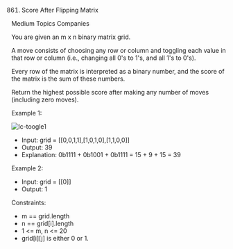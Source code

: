 861. Score After Flipping Matrix

Medium
Topics
Companies

You are given an m x n binary matrix grid.

A move consists of choosing any row or column and toggling each value in that row or column (i.e., changing all 0's to 1's, and all 1's to 0's).

Every row of the matrix is interpreted as a binary number, and the score of the matrix is the sum of these numbers.

Return the highest possible score after making any number of moves (including zero moves).

 

Example 1:

![lc-toogle1](https://github.com/AnkitPorwal04/LeetCode/assets/96345105/686e2bc5-ffed-4176-9900-600a3081f272)

- Input: grid = [[0,0,1,1],[1,0,1,0],[1,1,0,0]]
- Output: 39
- Explanation: 0b1111 + 0b1001 + 0b1111 = 15 + 9 + 15 = 39

Example 2:

- Input: grid = [[0]]
- Output: 1
 
Constraints:

- m == grid.length
- n == grid[i].length
- 1 <= m, n <= 20
- grid[i][j] is either 0 or 1.
